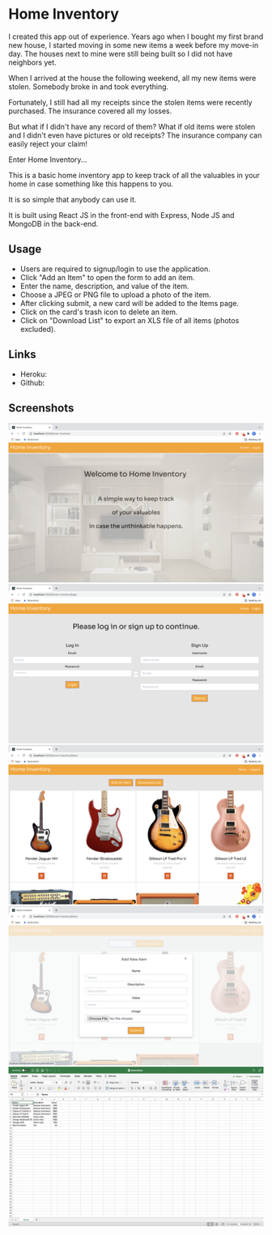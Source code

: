 # Home Inventory
I created this app out of experience.  Years ago when I bought my first brand new house, I started moving in some new items a week before my move-in day.  The houses next to mine were still being built so I did not have neighbors yet.

When I arrived at the house the following weekend, all my new items were stolen.  Somebody broke in and took everything.

Fortunately, I still had all my receipts since the stolen items were recently purchased.  The insurance covered all my losses.

But what if I didn't have any record of them?  What if old items were stolen and I didn't even have pictures or old receipts?  The insurance company can easily reject your claim!

Enter Home Inventory...

This is a basic home inventory app to keep track of all the valuables in your home in case something like this happens to you.

It is so simple that anybody can use it.

It is built using React JS in the front-end with Express, Node JS and MongoDB in the back-end.

## Usage
- Users are required to signup/login to use the application.
- Click "Add an Item" to open the form to add an item.
- Enter the name, description, and value of the item.
- Choose a JPEG or PNG file to upload a photo of the item.
- After clicking submit, a new card will be added to the Items page.
- Click on the card's trash icon to delete an item.
- Click on "Download List" to export an XLS file of all items (photos excluded).

## Links
- Heroku:
- Github:

## Screenshots
![Home](assets/screenshots/home.png)
![Login](assets/screenshots/login.png)
![Items](assets/screenshots/items.png)
![Add-Item](assets/screenshots/add-item.png)
![Download](assets/screenshots/spreadsheet.png)